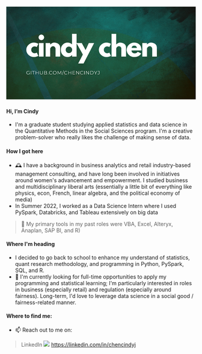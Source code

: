 ![Header](https://github.com/chencindyj/chencindyj/blob/6a48728b37d5c343a1c3f10debc3b64e87ee69bb/cindy%20chen.png "Header")

#### Hi, I’m Cindy 

- I'm a graduate student studying applied statistics and data science in the Quantitative Methods in the Social Sciences program.  I'm a creative problem-solver who really likes the challenge of making sense of data.

#### How I got here

- 🕰️ I have a background in business analytics and retail industry-based management consulting, and have long been involved in initiatives around women's advancement and empowerment.  I studied business and multidisciplinary liberal arts (essentially a little bit of everything like physics, econ, French, linear algebra, and the political economy of media)
- In Summer 2022, I worked as a Data Science Intern where I used PySpark, Databricks, and Tableau extensively on big data
> :hammer: My primary tools in my past roles were VBA, Excel, Alteryx, Anaplan, SAP BI, and R)

#### Where I'm heading
- I decided to go back to school to enhance my understand of statistics, quant research methodology, and programming in Python, PySpark, SQL, and R.
- 👀 I'm currently looking for full-time opportunities to apply my programming and statistical learning; I'm particularly interested in roles in business (especially retail) and regulation (especially around fairness). Long-term, I'd love to leverage data science in a social good / fairness-related manner.

#### Where to find me:
- 📫 Reach out to me on:

> LinkedIn ![](https://raw.githubusercontent.com/MartinHeinz/MartinHeinz/master/linkedin-3-16.png) https://linkedin.com/in/chencindyj

<!---
chencindyj/chencindyj is a ✨ special ✨ repository because its `README.md` (this file) appears on your GitHub profile.
You can click the Preview link to take a look at your changes.
--->
